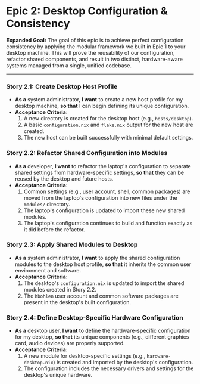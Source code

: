 # Epic 2: Desktop Configuration & Consistency

**Expanded Goal:** The goal of this epic is to achieve perfect configuration consistency by applying the modular framework we built in Epic 1 to your desktop machine. This will prove the reusability of our configuration, refactor shared components, and result in two distinct, hardware-aware systems managed from a single, unified codebase.

---

### Story 2.1: Create Desktop Host Profile
* **As a** system administrator, **I want** to create a new host profile for my desktop machine, **so that** I can begin defining its unique configuration.
* **Acceptance Criteria:**
    1.  A new directory is created for the desktop host (e.g., `hosts/desktop`).
    2.  A basic `configuration.nix` and `flake.nix` output for the new host are created.
    3.  The new host can be built successfully with minimal default settings.

### Story 2.2: Refactor Shared Configuration into Modules
* **As a** developer, **I want** to refactor the laptop's configuration to separate shared settings from hardware-specific settings, **so that** they can be reused by the desktop and future hosts.
* **Acceptance Criteria:**
    1.  Common settings (e.g., user account, shell, common packages) are moved from the laptop's configuration into new files under the `modules/` directory.
    2.  The laptop's configuration is updated to import these new shared modules.
    3.  The laptop's configuration continues to build and function exactly as it did before the refactor.

### Story 2.3: Apply Shared Modules to Desktop
* **As a** system administrator, **I want** to apply the shared configuration modules to the desktop host profile, **so that** it inherits the common user environment and software.
* **Acceptance Criteria:**
    1.  The desktop's `configuration.nix` is updated to import the shared modules created in Story 2.2.
    2.  The `hbohlen` user account and common software packages are present in the desktop's built configuration.

### Story 2.4: Define Desktop-Specific Hardware Configuration
* **As a** desktop user, **I want** to define the hardware-specific configuration for my desktop, **so that** its unique components (e.g., different graphics card, audio devices) are properly supported.
* **Acceptance Criteria:**
    1.  A new module for desktop-specific settings (e.g., `hardware-desktop.nix`) is created and imported by the desktop's configuration.
    2.  The configuration includes the necessary drivers and settings for the desktop's unique hardware.
